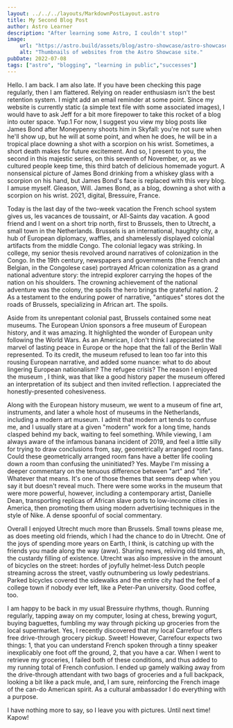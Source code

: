 ```yaml
---
layout: ../../../layouts/MarkdownPostLayout.astro
title: My Second Blog Post
author: Astro Learner
description: "After learning some Astro, I couldn't stop!"
image: 
    url: "https://astro.build/assets/blog/astro-showcase/astro-showcase-screenshot.jpg"
    alt: "Thumbnails of websites from the Astro Showcase site."
pubDate: 2022-07-08
tags: ["astro", "blogging", "learning in public","successes"]
---
```


 Hello. I am back. I am also late. If you have been checking this page regularly, then I am flattered. Relying on reader enthusiasm isn't the best retention system. I might add an email reminder at some point. Since my website is currently static (a simple text file with some associated images), I would have to ask Jeff for a bit more firepower to take this rocket of a blog into outer space. Yup.1 For now, I suggest you view my blog posts like James Bond after Moneypenny shoots him in Skyfall: you're not sure when he'll show up, but he will at some point, and when he does, he will be in a tropical place downing a shot with a scorpion on his wrist. Sometimes, a short death makes for future excitement. And so, I present to you, the second in this majestic series, on this seventh of November, or, as we cultured people keep time, this third batch of delicious homemade yogurt.
A nonsensical picture of James Bond drinking from a whiskey glass with a scorpion on his hand, but James Bond's face is replaced with this very blog. I amuse myself.
Gleason, Will. James Bond, as a blog, downing a shot with a scorpion on his wrist. 2021, digital, Bressuire, France.

Today is the last day of the two-week vacation the French school system gives us, les vacances de toussaint, or All-Saints day vacation. A good friend and I went on a short trip north, first to Brussels, then to Utrecht, a small town in the Netherlands. Brussels is an international, haughty city, a hub of European diplomacy, waffles, and shamelessly displayed colonial artifacts from the middle Congo. The colonial legacy was striking. In college, my senior thesis revolved around narratives of colonization in the Congo. In the 19th century, newspapers and governments (the French and Belgian, in the Congolese case) portrayed African colonization as a grand national adventure story: the intrepid explorer carrying the hopes of the nation on his shoulders. The crowning achievement of the national adventure was the colony, the spoils the hero brings the grateful nation. 2 As a testament to the enduring power of narrative, "antiques" stores dot the roads of Brussels, specializing in African art. The spoils.

Aside from its unrepentant colonial past, Brussels contained some neat museums. The European Union sponsors a free museum of European history, and it was amazing. It highlighted the wonder of European unity following the World Wars. As an American, I don't think I appreciated the marvel of lasting peace in Europe or the hope that the fall of the Berlin Wall represented. To its credit, the museum refused to lean too far into this rousing European narrative, and added some nuance: what to do about lingering European nationalism? The refugee crisis? The reason I enjoyed the museum , I think, was that like a good history paper the museum offered an interpretation of its subject and then invited reflection. I appreciated the honestly-presented cohesiveness.

Along with the European history museum, we went to a museum of fine art, instruments, and later a whole host of museums in the Netherlands, including a modern art museum. I admit that modern art tends to confuse me, and I usually stare at a given "modern" work for a long time, hands clasped behind my back, waiting to feel something. While viewing, I am always aware of the infamous banana incident of 2019, and feel a little silly for trying to draw conclusions from, say, geometrically arranged room fans. Could these geometrically arranged room fans have a better life cooling down a room than confusing the uninitiated? Yes. Maybe I'm missing a deeper commentary on the tenuous difference between "art" and "life". Whatever that means. It's one of those themes that seems deep when you say it but doesn't reveal much. There were some works in the museum that were more powerful, however, including a contemporary artist, Danielle Dean, transporting replicas of African slave ports to low-income cities in America, then promoting them using modern advertising techniques in the style of Nike. A dense spoonful of social commentary.

Overall I enjoyed Utrecht much more than Brussels. Small towns please me, as does meeting old friends, which I had the chance to do in Utrecht. One of the joys of spending more years on Earth, I think, is catching up with the friends you made along the way (aww). Sharing news, reliving old times, ah, the custardy filling of existence. Utrecht was also impressive in the amount of bicycles on the street: hordes of joyfully helmet-less Dutch people streaming across the street, vastly outnumbering us lowly pedestrians. Parked bicycles covered the sidewalks and the entire city had the feel of a college town if nobody ever left, like a Peter-Pan university. Good coffee, too.

I am happy to be back in my usual Bressuire rhythms, though. Running regularly, tapping away on my computer, losing at chess, brewing yogurt, buying baguettes, fumbling my way through picking up groceries from the local supermarket. Yes, I recently discovered that my local Carrefour offers free drive-through grocery pickup. Sweet! However, Carrefour expects two things: 1, that you can understand French spoken through a tinny speaker inexplicably one foot off the ground, 2, that you have a car. When I went to retrieve my groceries, I failed both of these conditions, and thus added to my running total of French confusion. I ended up gamely walking away from the drive-through attendant with two bags of groceries and a full backpack, looking a bit like a pack mule, and, I am sure, reinforcing the French image of the can-do American spirit. As a cultural ambassador I do everything with a purpose.

I have nothing more to say, so I leave you with pictures. Until next time! Kapow! 